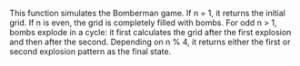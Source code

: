 This function simulates the Bomberman game. If n = 1, it returns the initial grid. If n is even, the grid is completely filled with bombs. For odd n > 1, bombs explode in a cycle: it first calculates the grid after the first explosion and then after the second. Depending on n % 4, it returns either the first or second explosion pattern as the final state.